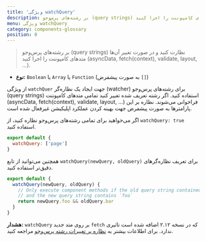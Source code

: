 ```yaml
---
title: 'ویژگی watchQuery'
description: بر رشته‌های پرس‌و‌جو (query strings) نظارت کنید و در صورت تغییر آن‌ها متدهای کامپوننت را اجرا کنید (asyncData, fetch(context), validate, layout, ...).
menu: ویژگی watchQuery
category: components-glossary
position: 0
---
```


> بر رشته‌های پرس‌و‌جو (query strings) نظارت کنید و در صورت تغییر آن‌ها متدهای کامپوننت را اجرا کنید (asyncData, fetch(context), validate, layout, ...).

- **نوع:** `Boolean` یا `Array` یا `Function` (به صورت پیشفرض `[]`)

از ویژگی `watchQuer` جهت ایجاد یک نظاره‌گر (watcher) برای رشته‌های پرس‌و‌جو (query strings) استفاده کنید. اگر رشته تعریف شده تغییر کنید تمامی متدهای کامپوننت (asyncData, fetch(context), validate, layout, ...) فراخوانی می‌شوند. نظاره بر این پارامترها به صورت پیشفرض جهت بهینه کردن عملکرد اپلیکیشن غیرفعال شده است.

اگر می‌خواهید برای تمامی رشته‌های پرس‌و‌جو نظاره کنید، از `watchQuery: true` استفاده کنید.

```js
export default {
  watchQuery: ['page']
}
```

همچنین می‌توانید از تابع `watchQuery(newQuery, oldQuery)` برای تعریف نظاره‌گرهای دقیق‌تر استفاده کنید.

```js
export default {
  watchQuery(newQuery, oldQuery) {
    // Only execute component methods if the old query string contained `bar`
    // and the new query string contains `foo`
    return newQuery.foo && oldQuery.bar
  }
}
```

<base-alert>

**هشدار:** `watchQuery` بر روی متد جدید `fetch` که در نسخه ۲.۱۲ اضافه شده است تاثیری ندارد. برای اطلاعات بیشتر به [نظاره بر تغییرات رشته پرس‌و‌جو](/docs/2.x/features/data-fetching#the-fetch-hook) مراجعه کنید.

</base-alert>
